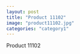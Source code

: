 ```yaml
---
layout: post
title: "Product 11102"
image: "product11102.jpg"
categories: "category1"
---
```

Product 11102
